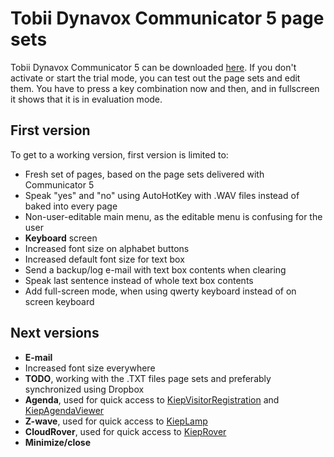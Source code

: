# Tobii Dynavox Communicator 5 page sets

Tobii Dynavox Communicator 5 can be downloaded [here](https://www.mytobiidynavox.com/Support/Communicator5). If you don't activate or start the trial mode, you can test out the page sets and edit them. You have to press a key combination now and then, and in fullscreen it shows that it is in evaluation mode.

## First version
To get to a working version, first version is limited to:
 - Fresh set of pages, based on the page sets delivered with Communicator 5
 - Speak "yes" and "no" using AutoHotKey with .WAV files instead of baked into every page
 - Non-user-editable main menu, as the editable menu is confusing for the user
 - **Keyboard** screen
  - Increased font size on alphabet buttons
  - Increased default font size for text box
  - Send a backup/log e-mail with text box contents when clearing
  - Speak last sentence instead of whole text box contents
  - Add full-screen mode, when using qwerty keyboard instead of on screen keyboard

## Next versions
 - **E-mail**
  - Increased font size everywhere
 - **TODO**, working with the .TXT files page sets and preferably synchronized using Dropbox
 - **Agenda**, used for quick access to [KiepVisitorRegistration](https://github.com/Joozt/KiepVisitorRegistration) and [KiepAgendaViewer](https://github.com/Joozt/KiepAgendaViewer)
 - **Z-wave**, used for quick access to [KiepLamp](https://github.com/Joozt/KiepLamp)
 - **CloudRover**, used for quick access to [KiepRover](https://github.com/Joozt/KiepRover)
 - **Minimize/close**